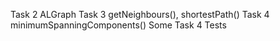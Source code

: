 Task 2 ALGraph
Task 3 getNeighbours(), shortestPath()
Task 4 minimumSpanningComponents()
Some Task 4 Tests
